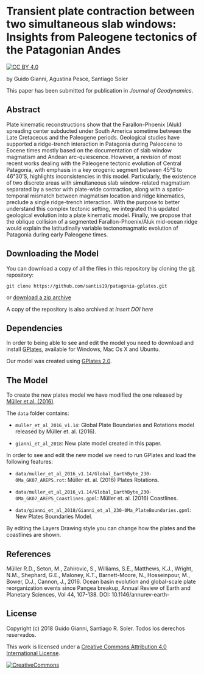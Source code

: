 # Transient plate contraction between two simultaneous slab windows: Insights from Paleogene tectonics of the Patagonian Andes 

[![CC BY 4.0][cc-by-shield]][cc-by]

by
Guido Gianni,
Agustina Pesce,
Santiago Soler

This paper has been submitted for publication in *Journal of Geodynamics*.

## Abstract

Plate kinematic reconstructions show that the Farallon-Phoenix (Aluk) spreading center subducted under South America sometime between the Late Cretaceous and the Paleogene periods. Geological studies have supported a ridge-trench interaction in Patagonia during Paleocene to Eocene times mostly based on the documentation of slab window magmatism and Andean arc-quiescence. However, a revision of most recent works dealing with the Paleogene tectonic evolution of Central Patagonia, with emphasis in a key orogenic segment between 45°S to 46°30’S, highlights inconsistencies in this model. Particularly, the existence of two discrete areas with simultaneous slab window-related magmatism separated by a sector with plate-wide contraction, along with a spatio-temporal mismatch between magmatism location and ridge kinematics, preclude a single ridge-trench interaction. With the purpose to better understand this complex tectonic setting, we integrated this updated geological evolution into a plate kinematic model. Finally, we propose that the oblique collision of a segmented Farallon-Phoenix/Aluk mid-ocean ridge would explain the latitudinally variable tectonomagmatic evolution of Patagonia during early Paleogene times.


## Downloading the Model

You can download a copy of all the files in this repository by cloning the 
[git](https://git-scm.com/) repository:

    git clone https://github.com/santis19/patagonia-gplates.git

or [download a zip archive](https://github.com/santis19/patagonia-gplates/archive/master.zip)

A copy of the repository is also archived at *insert DOI here*


## Dependencies

In order to being able to see and edit the model you need to download 
and install [GPlates](http://www.gplates.org/), available for Windows, Mac Os 
X and Ubuntu.

Our model was created using
[GPlates 2.0](https://sourceforge.net/projects/gplates/files/gplates/2.0/).


## The Model

To create the new plates model we have modified the one released by
[Müller et.al. (2016)](https://www.earthbyte.org/ocean-basin-evolution-and-global-scale-plate-reorganization-events-since-pangea-breakup/).

The `data` folder contains:

* `muller_et_al_2016_v1.14`: Global Plate Boundaries and 
Rotations model released by Müller et. al. (2016).

* `gianni_et_al_2018`: New plate model created in this paper.

In order to see and edit the new model we need to run GPlates and load the 
following features:

* `data/muller_et_al_2016_v1.14/Global_EarthByte_230-0Ma_GK07_AREPS.rot`: 
Müller et. al. (2016) Plates Rotations.

* `data/muller_et_al_2016_v1.14/Global_EarthByte_230-0Ma_GK07_AREPS_Coastlines.gpml`:
Müller et. al. (2016) Coastlines.

* `data/gianni_et_al_2018/Gianni_et_al_230-0Ma_PlateBoundaries.gpml`:
New Plates Boundaries Model.

By editing the Layers Drawing style you can change how the plates and the 
coastlines are shown.


## References

Müller R.D., Seton, M., Zahirovic, S., Williams, S.E., Matthews, K.J., Wright, N.M., Shephard, G.E., Maloney, K.T., Barnett-Moore, N., Hosseinpour, M., Bower, D.J., Cannon, J., 2016. Ocean basin evolution and global-scale plate reorganization events since Pangea breakup, Annual Review of Earth and Planetary Sciences, Vol 44, 107-138. DOI: 10.1146/annurev-earth-

## License

Copyright (c) 2018 Guido Gianni, Santiago R. Soler. Todos los derechos 
reservados.

This work is licensed under a [Creative Commons Attribution 4.0 International 
License][cc-by].

[![CreativeCommons][cc-by-image]][cc-by]


[cc-by]: http://creativecommons.org/licenses/by/4.0/
[cc-by-image]: https://i.creativecommons.org/l/by/4.0/88x31.png
[cc-by-shield]: https://img.shields.io/badge/License-CC%20BY%204.0-lightgrey.svg
